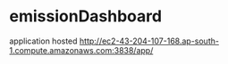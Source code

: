 # emissionDashboard 
application hosted http://ec2-43-204-107-168.ap-south-1.compute.amazonaws.com:3838/app/ 
